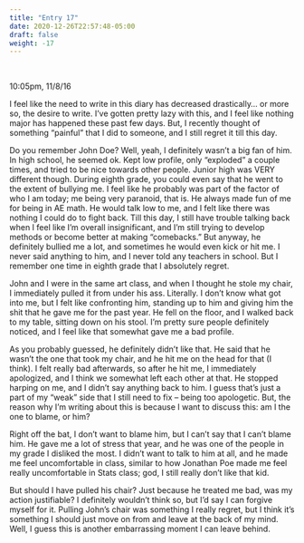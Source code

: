 ```yaml
---
title: "Entry 17"
date: 2020-12-26T22:57:48-05:00
draft: false
weight: -17
---
```


<br />

10:05pm, 11/8/16

I feel like the need to write in this diary has decreased drastically… or more so, the desire to write. I’ve gotten pretty lazy with this, and I feel like nothing major has happened these past few days. But, I recently thought of something “painful” that I did to someone, and I still regret it till this day.

Do you remember John Doe? Well, yeah, I definitely wasn’t a big fan of him. In high school, he seemed ok. Kept low profile, only “exploded” a couple times, and tried to be nice towards other people. Junior high was VERY different though. During eighth grade, you could even say that he went to the extent of bullying me. I feel like he probably was part of the factor of who I am today; me being very paranoid, that is. He always made fun of me for being in AE math. He would talk low to me, and I felt like there was nothing I could do to fight back. Till this day, I still have trouble talking back when I feel like I’m overall insignificant, and I’m still trying to develop methods or become better at making “comebacks.” But anyway, he definitely bullied me a lot, and sometimes he would even kick or hit me. I never said anything to him, and I never told any teachers in school. But I remember one time in eighth grade that I absolutely regret.

John and I were in the same art class, and when I thought he stole my chair, I immediately pulled it from under his ass. Literally. I don’t know what got into me, but I felt like confronting him, standing up to him and giving him the shit that he gave me for the past year. He fell on the floor, and I walked back to my table, sitting down on his stool. I’m pretty sure people definitely noticed, and I feel like that somewhat gave me a bad profile.

As you probably guessed, he definitely didn’t like that. He said that he wasn’t the one that took my chair, and he hit me on the head for that (I think). I felt really bad afterwards, so after he hit me, I immediately apologized, and I think we somewhat left each other at that. He stopped harping on me, and I didn’t say anything back to him. I guess that’s just a part of my “weak” side that I still need to fix – being too apologetic. But, the reason why I’m writing about this is because I want to discuss this: am I the one to blame, or him?

Right off the bat, I don’t want to blame him, but I can’t say that I can’t blame him. He gave me a lot of stress that year, and he was one of the people in my grade I disliked the most. I didn’t want to talk to him at all, and he made me feel uncomfortable in class, similar to how Jonathan Poe made me feel really uncomfortable in Stats class; god, I still really don’t like that kid.

But should I have pulled his chair? Just because he treated me bad, was my action justifiable? I definitely wouldn’t think so, but I’d say I can forgive myself for it. Pulling John’s chair was something I really regret, but I think it’s something I should just move on from and leave at the back of my mind. Well, I guess this is another embarrassing moment I can leave behind.